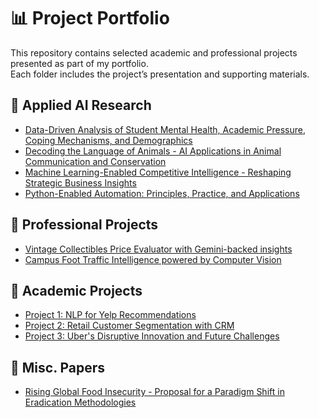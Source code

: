 # 📊 Project Portfolio

This repository contains selected academic and professional projects presented as part of my portfolio.  
Each folder includes the project’s presentation and supporting materials.


## 🔹 Applied AI Research
- [Data-Driven Analysis of Student Mental Health, Academic Pressure, Coping Mechanisms, and Demographics](https://github.com/abdxxll/Project-Portfolio/blob/main/Applied%20AI%20Research/Data-Driven%20Analysis%20of%20Student%20Mental%20Health%2C%20%20Academic%20Pressure%2C%20Coping%20Mechanisms%2C%20and%20Demograph.pdf)
- [Decoding the Language of Animals - AI Applications in Animal Communication and Conservation](https://github.com/abdxxll/Project-Portfolio/blob/main/Applied%20AI%20Research/Decoding%20the%20Language%20of%20Animals%20-%20AI%20Applications%20in%20Animal%20Communication%20and%20Conservation.pdf)
- [Machine Learning-Enabled Competitive Intelligence - Reshaping Strategic Business Insights](https://github.com/abdxxll/Project-Portfolio/blob/main/Applied%20AI%20Research/Machine%20Learning-Enabled%20Competitive%20Intelligence%20-%20Reshaping%20Strategic%20Business%20Insights.pdf)
- [Python-Enabled Automation: Principles, Practice, and Applications](https://github.com/abdxxll/Project-Portfolio/blob/main/Applied%20AI%20Research/Python-Enabled%20Automation_%20Principles%2C%20Practice%2C%20and%20Applications.pdf)


## 🔹 Professional Projects
- [Vintage Collectibles Price Evaluator with Gemini-backed insights](https://github.com/abdxxll/Capstone-Final-Vintage-Collectibles-Price-Evaluator-)
- [Campus Foot Traffic Intelligence powered by Computer Vision](https://github.com/abdxxll/Campus-Foot-TrafficIntelligence) 

## 🔹 Academic Projects
  
- [Project 1: NLP for Yelp Recommendations](Project1_NLP%20Insights/README.MD)  
- [Project 2: Retail Customer Segmentation with CRM](Project2_CRM%20with%20Customer%20Clustering/README.MD)
- [Project 3: Uber's Disruptive Innovation and Future Challenges](https://github.com/abdxxll/Project-Portfolio/blob/main/Project3_Uber's%20Business%20Strategy/README.MD)
## 🔹 Misc. Papers
- [Rising Global Food Insecurity - Proposal for a Paradigm Shift in Eradication Methodologies](https://github.com/abdxxll/Project-Portfolio/blob/main/Misc.%20Papers/Rising%20Global%20Food%20Insecurity.pdf)
